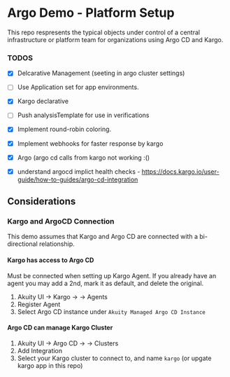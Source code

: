 # Argo Demo - Platform Setup

This repo respresents the typical objects under control of a central infrastructure or platform team for organizations using Argo CD and Kargo.



### TODOS

- [x] Delcarative Management (seeting in argo cluster settings)
- [ ] Use Application set for app environments.
- [x] Kargo declarative
- [ ] Push analysisTemplate for use in verifications
- [x] Implement round-robin coloring.
- [x] Implement webhooks for faster response by kargo 
 - [x] Argo (argo cd calls from kargo not working :()
- [x] understand argocd implict health checks - https://docs.kargo.io/user-guide/how-to-guides/argo-cd-integration



## Considerations

### Kargo and ArgoCD Connection

This demo assumes that Kargo and Argo CD are connected with a bi-directional relationship.

#### Kargo has access to Argo CD 
Must be connected when setting up Kargo Agent. If you already have an agent you may add a 2nd, mark it as default, and delete the original.

1) Akuity UI -> Kargo -> <Instance> -> Agents 
2) Register Agent
3) Select Argo CD instance under `Akuity Managed Argo CD Instance`

#### Argo CD can manage Kargo Cluster
1) Akuity UI -> Argo CD -> <Instance> -> Clusters
2) Add Integration
3) Select your Kargo cluster to connect to, and name `kargo` (or upgate kargo app in this repo)